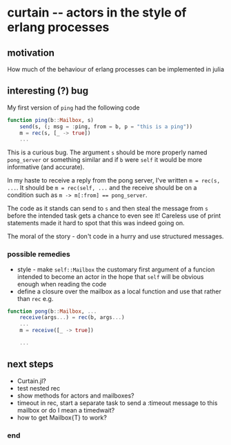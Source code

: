 # curtain -- actors in the style of erlang processes


## motivation

How much of the behaviour of erlang processes can be implemented in julia

## interesting (?) bug

My first version of `ping` had the following code

```julia
function ping(b::Mailbox, s)
    send(s, (; msg = :ping, from = b, p = "this is a ping"))
    m = rec(s, [_ -> true])
    ...
```

This is a curious bug. The argument `s` should be more properly named `pong_server` or something similar and if `b` were `self` it would be more informative (and accurate).

In my haste to receive a reply from the pong server, I've written `m = rec(s, ...`. It should be `m = rec(self, ...` and the receive should be on a condition such as `m -> m[:from] == pong_server`.

The code as it stands can send to `s` and then steal the message from `s` before the intended task gets a chance to even see it! Careless use of print statements made it hard to spot that this was indeed going on.

The moral of the story - don't code in a hurry and use structured messages.

### possible remedies

 - style - make `self::Mailbox` the customary first argument of a funcion intended to become an actor in the hope that `self` will be obvious enough when reading the code
 - define a closure over the mailbox as a local function and use that rather than `rec` e.g.

```julia
function pong(b::Mailbox, ...
    receive(args...) = rec(b, args...)
    ...
    m = receive([_ -> true])

    ...
```

## next steps
 - Curtain.jl?
 - test nested rec
 - show methods for actors and mailboxes?
 - timeout in rec, start a separate task to send a :timeout message to this mailbox or do I mean a timedwait?
 - how to get Mailbox{T} to work?

### end
